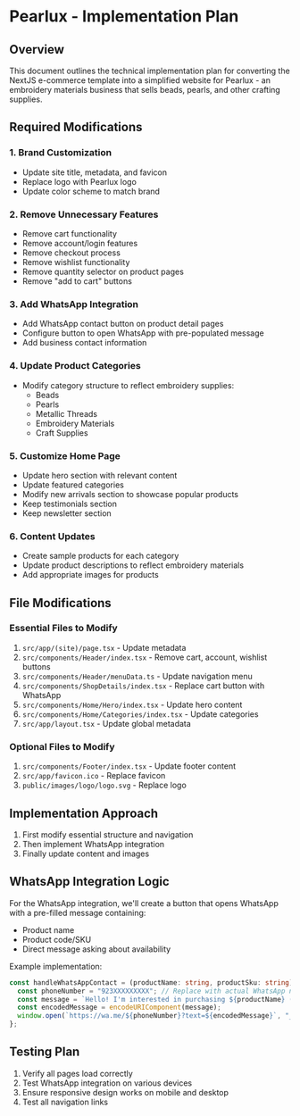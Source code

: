 # Pearlux - Implementation Plan

## Overview

This document outlines the technical implementation plan for converting the NextJS e-commerce template into a simplified website for Pearlux - an embroidery materials business that sells beads, pearls, and other crafting supplies.

## Required Modifications

### 1. Brand Customization

- Update site title, metadata, and favicon
- Replace logo with Pearlux logo
- Update color scheme to match brand

### 2. Remove Unnecessary Features

- Remove cart functionality
- Remove account/login features
- Remove checkout process
- Remove wishlist functionality
- Remove quantity selector on product pages
- Remove "add to cart" buttons

### 3. Add WhatsApp Integration

- Add WhatsApp contact button on product detail pages
- Configure button to open WhatsApp with pre-populated message
- Add business contact information

### 4. Update Product Categories

- Modify category structure to reflect embroidery supplies:
  - Beads
  - Pearls
  - Metallic Threads
  - Embroidery Materials
  - Craft Supplies

### 5. Customize Home Page

- Update hero section with relevant content
- Update featured categories
- Modify new arrivals section to showcase popular products
- Keep testimonials section
- Keep newsletter section

### 6. Content Updates

- Create sample products for each category
- Update product descriptions to reflect embroidery materials
- Add appropriate images for products

## File Modifications

### Essential Files to Modify

1. `src/app/(site)/page.tsx` - Update metadata
2. `src/components/Header/index.tsx` - Remove cart, account, wishlist buttons
3. `src/components/Header/menuData.ts` - Update navigation menu
4. `src/components/ShopDetails/index.tsx` - Replace cart button with WhatsApp
5. `src/components/Home/Hero/index.tsx` - Update hero content
6. `src/components/Home/Categories/index.tsx` - Update categories
7. `src/app/layout.tsx` - Update global metadata

### Optional Files to Modify

1. `src/components/Footer/index.tsx` - Update footer content
2. `src/app/favicon.ico` - Replace favicon
3. `public/images/logo/logo.svg` - Replace logo

## Implementation Approach

1. First modify essential structure and navigation
2. Then implement WhatsApp integration
3. Finally update content and images

## WhatsApp Integration Logic

For the WhatsApp integration, we'll create a button that opens WhatsApp with a pre-filled message containing:

- Product name
- Product code/SKU
- Direct message asking about availability

Example implementation:

```typescript
const handleWhatsAppContact = (productName: string, productSku: string) => {
  const phoneNumber = "923XXXXXXXXX"; // Replace with actual WhatsApp number
  const message = `Hello! I'm interested in purchasing ${productName} (SKU: ${productSku}) from Pearlux. Is it available?`;
  const encodedMessage = encodeURIComponent(message);
  window.open(`https://wa.me/${phoneNumber}?text=${encodedMessage}`, "_blank");
};
```

## Testing Plan

1. Verify all pages load correctly
2. Test WhatsApp integration on various devices
3. Ensure responsive design works on mobile and desktop
4. Test all navigation links
